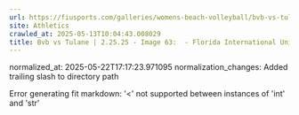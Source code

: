 ```yaml
---
url: https://fiusports.com/galleries/womens-beach-volleyball/bvb-vs-tulane-2-25-25/image-63/355/62616/
site: Athletics
crawled_at: 2025-05-13T10:04:43.008029
title: Bvb vs Tulane | 2.25.25 - Image 63:  - Florida International University
---
```

normalized_at: 2025-05-22T17:17:23.971095
normalization_changes: Added trailing slash to directory path

Error generating fit markdown: '<' not supported between instances of 'int' and 'str'